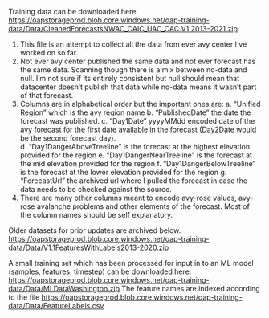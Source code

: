 Training data can be downloaded here:
https://oapstorageprod.blob.core.windows.net/oap-training-data/Data/CleanedForecastsNWAC_CAIC_UAC_CAC.V1.2013-2021.zip


1.	This file is an attempt to collect all the data from ever avy center I’ve worked on so far.  
2.	Not ever avy center published the same data and not ever forecast has the same data.  Scanning though there is a mix between no-data and null.  I’m not sure if its entirely consistent but null should mean that datacenter doesn’t publish that data while no-data means it wasn’t part of that forecast.
3.	Columns are in alphabetical order but the important ones are: 
a.	“Unified Region” which is the avy region name
b.	“PublishedDate” the date the forecast was published.
c.	“Day1Date” yyyyMMdd encoded date of the avy forecast for the first date available in the forecast (Day2Date would be the second forecast day).  
d.	“Day1DangerAboveTreeline” is the forecast at the highest elevation provided for the region
e.	“Day1DangerNearTreeline” is the forecast at the mid elevation provided for the region
f.	“Day1DangerBelowTreeline” is the forecast at the lower elevation provided for the region
g.	“ForecastUrl” the archived url where I pulled the forecast in case the data needs to be checked against the source.
4.	There are many other columns meant to encode avy-rose values, avy-rose avalanche problems and other elements of the forecast.  Most of the column names should be self explanatory.


Older datasets for prior updates are archived below.
https://oapstorageprod.blob.core.windows.net/oap-training-data/Data/V1.1FeaturesWithLabels2013-2020.zip

A small training set which has been processed for input in to an ML model (samples, features, timestep) can be downloaded here: https://oapstorageprod.blob.core.windows.net/oap-training-data/Data/MLDataWashington.zip The feature names are indexed according to the file https://oapstorageprod.blob.core.windows.net/oap-training-data/Data/FeatureLabels.csv
